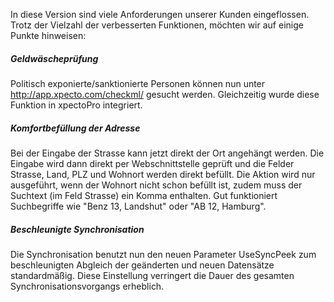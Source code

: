 In diese Version sind viele Anforderungen unserer Kunden eingeflossen.
Trotz der Vielzahl der verbesserten Funktionen, möchten wir auf einige Punkte hinweisen:

##### Geldwäscheprüfung

Politisch exponierte/sanktionierte Personen können nun unter http://app.xpecto.com/checkml/ gesucht werden.
Gleichzeitig wurde diese Funktion in xpectoPro integriert.

##### Komfortbefüllung der Adresse

Bei der Eingabe der Strasse kann jetzt direkt der Ort angehängt werden. Die Eingabe wird dann direkt per Webschnittstelle geprüft und die Felder Strasse, Land, PLZ und Wohnort werden direkt befüllt. Die Aktion wird nur ausgeführt, wenn der Wohnort nicht schon befüllt ist, zudem muss der Suchtext (im Feld Strasse) ein Komma enthalten. Gut funktioniert Suchbegriffe wie "Benz 13, Landshut" oder "AB 12, Hamburg".

##### Beschleunigte Synchronisation

Die Synchronisation benutzt nun den neuen Parameter UseSyncPeek zum beschleunigten Abgleich der geänderten und neuen Datensätze standardmäßig. Diese Einstellung verringert die Dauer des gesamten Synchronisationsvorgangs erheblich.

